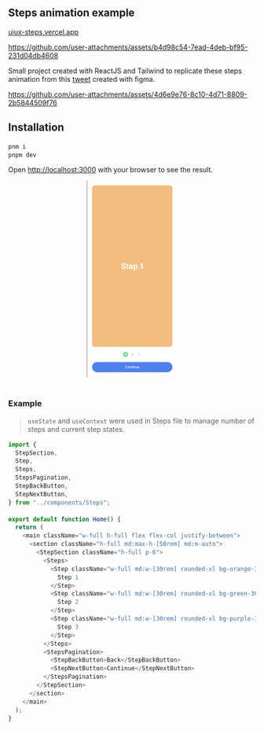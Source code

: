 ## Steps animation example

[uiux-steps.vercel.app](https://uiux-steps.vercel.app/)

https://github.com/user-attachments/assets/b4d98c54-7ead-4deb-bf95-231d04db4608

Small project created with ReactJS and Tailwind to replicate these steps animation from this [tweet](https://twitter.com/zzerou_/status/1812509007648846300) created with figma.

https://github.com/user-attachments/assets/4d6e9e76-8c10-4d71-8809-2b5844509f76

## Installation

```bash
pnm i
pnpm dev
```

Open [http://localhost:3000](http://localhost:3000) with your browser to see the result.

<center>
<img src="./assets/banner.png" height="400px" />
</center>

<br/>

### Example

> `useState` and `useContext` were used in Steps file to manage number of steps and current step states.

```typescript
import {
  StepSection,
  Step,
  Steps,
  StepsPagination,
  StepBackButton,
  StepNextButton,
} from "../components/Steps";

export default function Home() {
  return (
    <main className="w-full h-full flex flex-col justify-between">
      <section className="h-full md:max-h-[50rem] md:m-auto">
        <StepSection className="h-full p-6">
          <Steps>
            <Step className="w-full md:w-[30rem] rounded-xl bg-orange-300 flex items-center justify-center text-4xl font-semibold text-white">
              Step 1
            </Step>
            <Step className="w-full md:w-[30rem] rounded-xl bg-green-300 flex items-center justify-center text-4xl font-semibold text-white">
              Step 2
            </Step>
            <Step className="w-full md:w-[30rem] rounded-xl bg-purple-300 flex items-center justify-center text-4xl font-semibold text-white">
              Step 3
            </Step>
          </Steps>
          <StepsPagination>
            <StepBackButton>Back</StepBackButton>
            <StepNextButton>Continue</StepNextButton>
          </StepsPagination>
        </StepSection>
      </section>
    </main>
  );
}
```
